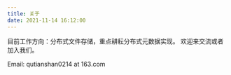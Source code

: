 ```yaml
---
title: 关于
date: 2021-11-14 16:12:00
---
```


目前工作方向：分布式文件存储，重点耕耘分布式元数据实现。
欢迎来交流或者加入我们。

Email: qutianshan0214 at 163.com
